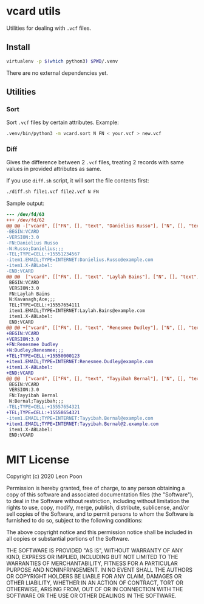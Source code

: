 # vcard utils

Utilities for dealing with `.vcf` files.

## Install

```bash
virtualenv -p $(which python3) $PWD/.venv
```

There are no external dependencies yet.

## Utilities

### Sort

Sort `.vcf` files by certain attributes. Example:

```bash
.venv/bin/python3 -m vcard.sort N FN < your.vcf > new.vcf
```

### Diff

Gives the difference between 2 `.vcf` files, treating 2 records with same values in provided attributes as same.

If you use `diff.sh` script, it will sort the file contents first:

```bash
./diff.sh file1.vcf file2.vcf N FN
```

Sample output:

```diff
--- /dev/fd/63
+++ /dev/fd/62
@@ @@ -["vcard", [["FN", [], "text", "Danielius Russo"], ["N", [], "text", "Russo;Danielius;;;"]]]
-BEGIN:VCARD
-VERSION:3.0
-FN:Danielius Russo
-N:Russo;Danielius;;;
-TEL;TYPE=CELL:+15551234567
-item1.EMAIL;TYPE=INTERNET:Danielius.Russo@example.com
-item1.X-ABLabel:
-END:VCARD
@@ @@  ["vcard", [["FN", [], "text", "Laylah Bains"], ["N", [], "text", "Kavanagh;Ace;;;"]]]
 BEGIN:VCARD
 VERSION:3.0
 FN:Laylah Bains
 N:Kavanagh;Ace;;;
 TEL;TYPE=CELL:+15557654111
 item1.EMAIL;TYPE=INTERNET:Laylah.Bains@example.com
 item1.X-ABLabel:
 END:VCARD
@@ @@ +["vcard", [["FN", [], "text", "Renesmee Dudley"], ["N", [], "text", "Dudley;Renesmee;;;"]]]
+BEGIN:VCARD
+VERSION:3.0
+FN:Renesmee Dudley
+N:Dudley;Renesmee;;;
+TEL;TYPE=CELL:+15550000123
+item1.EMAIL;TYPE=INTERNET:Renesmee.Dudley@example.com
+item1.X-ABLabel:
+END:VCARD
@@ @@  ["vcard", [["FN", [], "text", "Tayyibah Bernal"], ["N", [], "text", "Bernal;Tayyibah;;;"]]]
 BEGIN:VCARD
 VERSION:3.0
 FN:Tayyibah Bernal
 N:Bernal;Tayyibah;;;
-TEL;TYPE=CELL:+15557654321
+TEL;TYPE=CELL:+15558654321
-item1.EMAIL;TYPE=INTERNET:Tayyibah.Bernal@example.com
+item1.EMAIL;TYPE=INTERNET:Tayyibah.Bernal@2.example.com
 item1.X-ABLabel:
 END:VCARD
```

# MIT License

Copyright (c) 2020 Leon Poon

Permission is hereby granted, free of charge, to any person obtaining a copy
of this software and associated documentation files (the "Software"), to deal
in the Software without restriction, including without limitation the rights
to use, copy, modify, merge, publish, distribute, sublicense, and/or sell
copies of the Software, and to permit persons to whom the Software is
furnished to do so, subject to the following conditions:

The above copyright notice and this permission notice shall be included in all
copies or substantial portions of the Software.

THE SOFTWARE IS PROVIDED "AS IS", WITHOUT WARRANTY OF ANY KIND, EXPRESS OR
IMPLIED, INCLUDING BUT NOT LIMITED TO THE WARRANTIES OF MERCHANTABILITY,
FITNESS FOR A PARTICULAR PURPOSE AND NONINFRINGEMENT. IN NO EVENT SHALL THE
AUTHORS OR COPYRIGHT HOLDERS BE LIABLE FOR ANY CLAIM, DAMAGES OR OTHER
LIABILITY, WHETHER IN AN ACTION OF CONTRACT, TORT OR OTHERWISE, ARISING FROM,
OUT OF OR IN CONNECTION WITH THE SOFTWARE OR THE USE OR OTHER DEALINGS IN THE
SOFTWARE.

